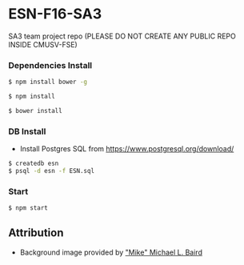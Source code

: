 # ESN-F16-SA3
SA3 team project repo (PLEASE DO NOT CREATE ANY PUBLIC REPO INSIDE CMUSV-FSE)

### Dependencies Install

```bash
$ npm install bower -g

$ npm install

$ bower install
```

### DB Install
- Install Postgres SQL from https://www.postgresql.org/download/

```bash
$ createdb esn
$ psql -d esn -f ESN.sql
```

### Start
```bash
$ npm start
```

## Attribution

- Background image provided by ["Mike" Michael L. Baird](https://www.flickr.com/photos/mikebaird/)
